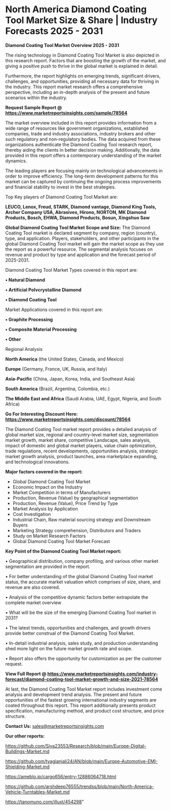 # North America Diamond Coating Tool Market Size & Share | Industry Forecasts 2025 - 2031

<Strong> Diamond Coating Tool Market Overview 2025 - 2031</strong>

The rising technology in Diamond Coating Tool Market is also depicted in this research report. Factors that are boosting the growth of the market, and giving a positive push to thrive in the global market is explained in detail.

Furthermore, the report highlights on emerging trends, significant drivers, challenges, and opportunities, providing all necessary data for thriving in the industry. This report market research offers a comprehensive perspective, including an in-depth analysis of the present and future scenarios within the industry.

<strong>Request Sample Report @ <a href=https://www.marketreportsinsights.com/sample/78564>https://www.marketreportsinsights.com/sample/78564</a></strong>

The market overview included in this report provides information from a wide range of resources like government organizations, established companies, trade and industry associations, industry brokers and other such regulatory and non-regulatory bodies. The data acquired from these organizations authenticate the Diamond Coating Tool research report, thereby aiding the clients in better decision making. Additionally, the data provided in this report offers a contemporary understanding of the market dynamics.

The leading players are focusing mainly on technological advancements in order to improve efficiency. The long-term development patterns for this market can be captured by continuing the ongoing process improvements and financial stability to invest in the best strategies.

Top Key players of Diamond Coating Tool Market are:

<strong>LEUCO, Lenox, Freud, STARK, Diamond vantage, Diamond King Tools, Archer Company USA, Abrasives, Hirono, NORTON, MK Diamond Products, Bosch, EHWA, Diamond Products, Bosun, Xingshuo Saw</strong>

<strong><b>Global Diamond Coating Tool Market Scope and Size:</b></strong>
The Diamond Coating Tool market is declared segment by company, region (country), type, and application. Players, stakeholders, and other participants in the global Diamond Coating Tool market will gain the market scope as they use the report as a powerful resource. The segmental analysis focuses on revenue and product by type and application and the forecast period of 2025-2031.

Diamond Coating Tool Market Types covered in this report are:

<strong>• Natural Diamond

• Artificial Polvcrystalline Diamond

• Diamond Coating Tool</strong>

Market Applications covered in this report are:

<strong>• Graphite Processing

• Composite Material Processing

• Other</strong> 

Regional Analysis

<strong>North America</strong> (the United States, Canada, and Mexico)

<strong>Europe</strong> (Germany, France, UK, Russia, and Italy)

<strong>Asia-Pacific</strong> (China, Japan, Korea, India, and Southeast Asia)

<strong>South America</strong> (Brazil, Argentina, Colombia, etc.)

<strong>The Middle East and Africa</strong> (Saudi Arabia, UAE, Egypt, Nigeria, and South Africa)

<strong>Go For Interesting Discount Here: <a href=https://www.marketreportsinsights.com/discount/78564>https://www.marketreportsinsights.com/discount/78564</a></strong>

The Diamond Coating Tool market report provides a detailed analysis of global market size, regional and country-level market size, segmentation market growth, market share, competitive Landscape, sales analysis, impact of domestic and global market players, value chain optimization, trade regulations, recent developments, opportunities analysis, strategic market growth analysis, product launches, area marketplace expanding, and technological innovations.

<strong><b>Major factors covered in the report:</b></strong>
<ul>
  <li>Global Diamond Coating Tool Market </li>
  <li>Economic Impact on the Industry</li>
  <li>Market Competition in terms of Manufacturers</li>
  <li>Production, Revenue (Value) by geographical segmentation</li>
  <li>Production, Revenue (Value), Price Trend by Type</li>
  <li>Market Analysis by Application</li>
  <li>Cost Investigation</li>
  <li>Industrial Chain, Raw material sourcing strategy and Downstream Buyers</li>
  <li>Marketing Strategy comprehension, Distributors and Traders</li>
  <li>Study on Market Research Factors</li>
  <li>Global Diamond Coating Tool Market Forecast</li>
</ul>

<strong><b>Key Point of the Diamond Coating Tool Market report:</b></strong>

• Geographical distribution, company profiling, and various other market segmentation are provided in the report.

• For better understanding of the global Diamond Coating Tool market status, the accurate market valuation which comprises of size, share, and revenue are also covered.

• Analysis of the competitive dynamic factors better extrapolate the complete market overview

• What will be the size of the emerging Diamond Coating Tool market in 2031?

• The latest trends, opportunities and challenges, and growth drivers provide better construal of the Diamond Coating Tool Market.

• In-detail industrial analysis, sales study, and production understanding shed more light on the future market growth rate and scope.

• Report also offers the opportunity for customization as per the customer request.

<strong><b>View Full Report @ <a href=https://www.marketreportsinsights.com/industry-forecast/diamond-coating-tool-market-growth-and-size-2021-78564>https://www.marketreportsinsights.com/industry-forecast/diamond-coating-tool-market-growth-and-size-2021-78564</a></b></strong>


At last, the Diamond Coating Tool Market report includes investment come analysis and development trend analysis. The present and future opportunities of the fastest growing international industry segments are coated throughout this report. This report additionally presents product specification, manufacturing method, and product cost structure, and price structure.

<strong>Contact Us:</strong>
sales@marketreportsinsights.com

<strong>Our other reports:</strong>

<a href=https://github.com/Siya23553/Research/blob/main/Europe-Digital-Buildings-Market.md>https://github.com/Siya23553/Research/blob/main/Europe-Digital-Buildings-Market.md</a>

<a href=https://github.com/tyagianjali24/AN/blob/main/Europe-Automotive-EMI-Shielding-Market.md>https://github.com/tyagianjali24/AN/blob/main/Europe-Automotive-EMI-Shielding-Market.md</a>

<a href=https://ameblo.jp/cargo656/entry-12886064718.html>https://ameblo.jp/cargo656/entry-12886064718.html</a>

<a href=https://github.com/arshdeep76555/trendss/blob/main/North-America-Vehicle-Turntables-Market.md>https://github.com/arshdeep76555/trendss/blob/main/North-America-Vehicle-Turntables-Market.md</a>

<a href=https://tanomuno.com/illust/454298>https://tanomuno.com/illust/454298</a>"
